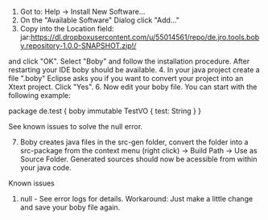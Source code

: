 1. Got to: Help -> Install New Software...
2. On the "Available Software" Dialog click "Add..."
3. Copy into the Location field:
jar:https://dl.dropboxusercontent.com/u/55014561/repo/de.jro.tools.boby.repository-1.0.0-SNAPSHOT.zip!/

and click "OK".
Select "Boby" and follow the installation procedure.
After restarting your IDE boby should be available.
4. In your java project create a file "<name>.boby"
Eclipse asks you if you want to convert your project into an Xtext project. Click "Yes".
6. Now edit your boby file. You can start with the following example:

package de.test {
	boby immutable TestVO {
		test: String
	}
}

See known issues to solve the null error.

7. Boby creates java files in the src-gen folder, convert the folder into a src-package from the context menu (right click) -> Build Path -> Use as Source Folder. Generated sources should now be acessible from within your java code.


Known issues

1. null - See error logs for details.
Workaround: Just make a little change and save your boby file again.




